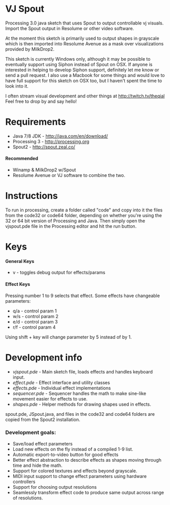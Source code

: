 # VJ Spout
Processing 3.0 java sketch that uses Spout to output controllable vj visuals.
Import the Spout output in Resolume or other video software. 

At the moment this sketch is primarily used to output shapes in grayscale which is then
imported into Resolume Avenue as a mask over visualizations provided by MilkDrop2.

This sketch is currently Windows only, although it may be possible to eventually support 
using Siphon instead of Spout on OSX. If anyone is interested in helping to develop Siphon 
support, definitely let me know or send a pull request. I also use a Macbook for some
things and would love to have full support for this sketch on OSX too, but I haven't spent
the time to look into it.

I often stream visual development and other things at http://twitch.tv/theqial 
Feel free to drop by and say hello!

# Requirements
- Java 7/8 JDK - http://java.com/en/download/
- Processing 3 - http://processing.org
- Spout2 - http://spout.zeal.co/

#### Recommended 
- Winamp & MilkDrop2 w/Spout
- Resolume Avenue or VJ software to combine the two.

# Instructions
To run in processing, create a folder called "code" and copy into it the
files from the code32 or code64 folder, depending on whether you're using
the 32 or 64 bit version of Processing and Java. Then simply open the vjspout.pde
file in the Processing editor and hit the run button.

# Keys
#### General Keys
- v - toggles debug output for effects/params

#### Effect Keys
Pressing number 1 to 9 selects that effect.
Some effects have changeable parameters:

- q/a - control param 1
- w/s - control param 2
- e/d - control param 3
- r/f - control param 4

Using shift + key will change parameter by 5 instead of by 1.

# Development info

- *vjspout.pde* - Main sketch file, loads effects and handles keyboard input.
- *effect.pde* - Effect interface and utility classes
- *effects.pde* - Individual effect implementations 
- *sequencer.pde* - Sequencer handles the math to make sine-like movement easier for effects to use.
- *shapes.pde* - Helper methods for drawing shapes used in effects.

spout.pde, JSpout.java, and files in the code32 and code64 folders are copied from the Spout2 installation.

### Development goals:

- Save/load effect parameters
- Load new effects on the fly instead of a compiled 1-9 list.
- Automatic export-to-video button for good effects
- Better effect abstraction to describe effects as shapes moving through time and hide the math.
- Support for colored textures and effects beyond grayscale.
- MIDI input support to change effect parameters using hardware controllers
- Support for choosing output resolutions
- Seamlessly transform effect code to produce same output across range of resolutions.
